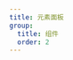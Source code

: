 ```yaml
---
title: 元素面板
group:
  title: 组件
  order: 2
---
```


<code src="../../../examples/component/item-panel" compact background="#f6f7f9" />
